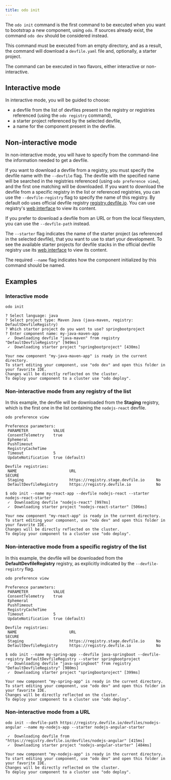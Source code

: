 ```yaml
---
title: odo init
---
```


The `odo init` command is the first command to be executed when you want to bootstrap a new component, using `odo`. If sources already exist,
the command `odo dev` should be considered instead.

This command must be executed from an empty directory, and as a result, the command will download a `devfile.yaml` file and, optionally, a starter project.

The command can be executed in two flavors, either interactive or non-interactive.

## Interactive mode

In interactive mode, you will be guided to choose:
- a devfile from the list of devfiles present in the registry or registries referenced (using the `odo registry` command),
- a starter project referenced by the selected devfile,
- a name for the component present in the devfile.

## Non-interactive mode

In non-interactive mode, you will have to specify from the command-line the information needed to get a devfile.

If you want to download a devfile from a registry, you must specify the devfile name with the `--devfile` flag. The devfile with the specified name will be searched in the registries referenced (using `odo preference view`), and the first one matching will be downloaded. If you want to download the devfile from a specific registry in the list or referenced registries, you can use the `--devfile-registry` flag to specify the name of this registry. By default odo uses official devfile registry [registry.devfile.io](https://registry.devfile.io). You can use registry's [web interface](https://registry.devfile.io/viewer) to view its content.


If you prefer to download a devfile from an URL or from the local filesystem, you can use the `--devfile-path` instead.

The `--starter` flag indicates the name of the starter project (as referenced in the selected devfile), that you want to use to start your development. To see the available starter projects for devfile stacks in the official devfile registry use its [web interface](https://registry.devfile.io/viewer) to view its content.  

The required `--name` flag indicates how the component initialized by this command should be named.

## Examples

### Interactive mode

```console
odo init
```
```console
? Select language: java
? Select project type: Maven Java (java-maven, registry: DefaultDevfileRegistry)
? Which starter project do you want to use? springbootproject
? Enter component name: my-java-maven-app
 ✓  Downloading devfile "java-maven" from registry "DefaultDevfileRegistry" [949ms]
 ✓  Downloading starter project "springbootproject" [430ms]

Your new component "my-java-maven-app" is ready in the current directory.
To start editing your component, use "odo dev" and open this folder in your favorite IDE.
Changes will be directly reflected on the cluster.
To deploy your component to a cluster use "odo deploy".
```

### Non-interactive mode from any registry of the list

In this example, the devfile will be downloaded from the **Staging** registry, which is the first one in the list containing the `nodejs-react` devfile.

```console
odo preference view
```
```console
Preference parameters:
 PARAMETER           VALUE
 ConsentTelemetry    true
 Ephemeral
 PushTimeout
 RegistryCacheTime
 Timeout             5
 UpdateNotification  true (default)

Devfile registries:
 NAME                       URL                                   SECURE
 Staging                    https://registry.stage.devfile.io     No
 DefaultDevfileRegistry     https://registry.devfile.io           No

$ odo init --name my-react-app --devfile nodejs-react --starter nodejs-react-starter
 ✓  Downloading devfile "nodejs-react" [997ms]
 ✓  Downloading starter project "nodejs-react-starter" [506ms]

Your new component "my-react-app" is ready in the current directory.
To start editing your component, use "odo dev" and open this folder in your favorite IDE.
Changes will be directly reflected on the cluster.
To deploy your component to a cluster use "odo deploy".
```

### Non-interactive mode from a specific registry of the list

In this example, the devfile will be downloaded from the **DefaultDevfileRegistry** registry, as explicitly indicated by the `--devfile-registry` flag.

```console
odo preference view
```
```console
Preference parameters:
 PARAMETER           VALUE
 ConsentTelemetry    true
 Ephemeral
 PushTimeout
 RegistryCacheTime
 Timeout             5
 UpdateNotification  true (default)

Devfile registries:
 NAME                       URL                                   SECURE
 Staging                    https://registry.stage.devfile.io     No
 DefaultDevfileRegistry     https://registry.devfile.io           No

$ odo init --name my-spring-app --devfile java-springboot --devfile-registry DefaultDevfileRegistry --starter springbootproject
 ✓  Downloading devfile "java-springboot" from registry "DefaultDevfileRegistry" [980ms]
 ✓  Downloading starter project "springbootproject" [399ms]

Your new component "my-spring-app" is ready in the current directory.
To start editing your component, use "odo dev" and open this folder in your favorite IDE.
Changes will be directly reflected on the cluster.
To deploy your component to a cluster use "odo deploy".
```

### Non-interactive mode from a URL

```console
odo init --devfile-path https://registry.devfile.io/devfiles/nodejs-angular --name my-nodejs-app --starter nodejs-angular-starter
```
```console
 ✓  Downloading devfile from "https://registry.devfile.io/devfiles/nodejs-angular" [415ms]
 ✓  Downloading starter project "nodejs-angular-starter" [484ms]

Your new component "my-nodejs-app" is ready in the current directory.
To start editing your component, use "odo dev" and open this folder in your favorite IDE.
Changes will be directly reflected on the cluster.
To deploy your component to a cluster use "odo deploy".
```
